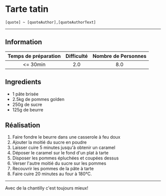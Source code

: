 # Tarte tatin

`[quote] ~ [quoteAuthor],[quoteAuthorText]`

---

## Information

| Temps de préparation  | Difficulté    | Nombre de Personnes |
|:---------------------:|:-------------:|:-------------------:|
| <= 30min            | 2.0  | 8.0        |

## Ingredients

- 1 pâte brisée
- 2.5kg de pommes golden
- 250g de sucre
- 125g de beurre


## Réalisation

1. Faire fondre le beurre dans une casserole à feu doux
1. Ajouter la moitié du sucre en poudre
1. Laisser cuire 5 minutes jusqu'à obtenir un caramel
1. Déposer le caramel sur le fond d'un plat à tarte
1. Disposer les pommes épluchées et coupées dessus
1. Verser l'autre moitié du sucre sur les pommes
1. Recouvrir les pommes de la pâte à tarte
1. Faire cuire 20 minutes au four à 180°C.


---

Avec de la chantilly c'est toujours mieux!
